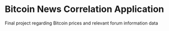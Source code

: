 # Bitcoin News Correlation Application
Final project regarding Bitcoin prices and relevant forum information data
